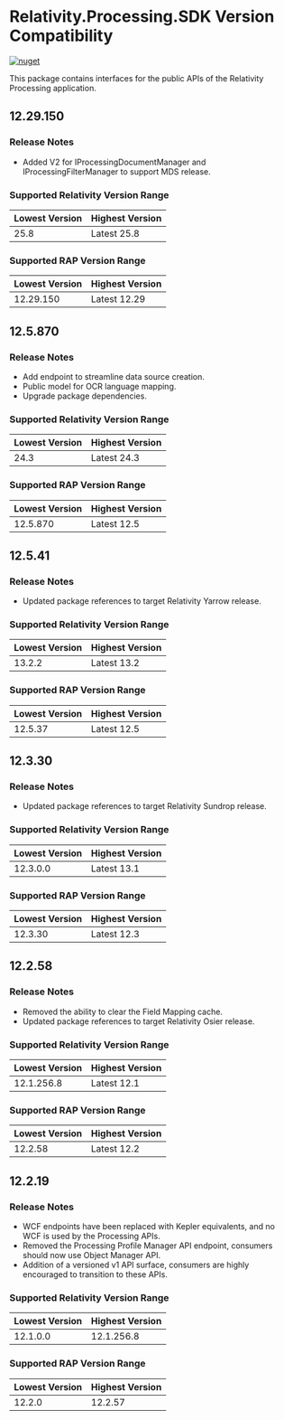 # Relativity.Processing.SDK Version Compatibility

[![nuget](https://img.shields.io/nuget/v/Relativity.Processing.SDK.svg)](https://www.nuget.org/packages/Relativity.Processing.SDK)

This package contains interfaces for the public APIs of the Relativity Processing application.

## 12.29.150

### Release Notes

* Added V2 for IProcessingDocumentManager and IProcessingFilterManager to support MDS release.

### Supported Relativity Version Range

Lowest Version | Highest Version
--- | ---
25.8 | Latest 25.8

### Supported RAP Version Range

Lowest Version | Highest Version
--- | ---
12.29.150 | Latest 12.29

## 12.5.870

### Release Notes

* Add endpoint to streamline data source creation.
* Public model for OCR language mapping.
* Upgrade package dependencies.

### Supported Relativity Version Range

Lowest Version | Highest Version
--- | ---
24.3 | Latest 24.3

### Supported RAP Version Range

Lowest Version | Highest Version
--- | ---
12.5.870 | Latest 12.5

## 12.5.41

### Release Notes

* Updated package references to target Relativity Yarrow release.

### Supported Relativity Version Range

Lowest Version | Highest Version
--- | ---
13.2.2 | Latest 13.2

### Supported RAP Version Range

Lowest Version | Highest Version
--- | ---
12.5.37 | Latest 12.5

## 12.3.30

### Release Notes

* Updated package references to target Relativity Sundrop release.

### Supported Relativity Version Range

Lowest Version | Highest Version
--- | ---
12.3.0.0 | Latest 13.1

### Supported RAP Version Range

Lowest Version | Highest Version
--- | ---
12.3.30 | Latest 12.3

## 12.2.58

### Release Notes

* Removed the ability to clear the Field Mapping cache.
* Updated package references to target Relativity Osier release.

### Supported Relativity Version Range

Lowest Version | Highest Version
--- | ---
12.1.256.8 | Latest 12.1

### Supported RAP Version Range

Lowest Version | Highest Version
--- | ---
12.2.58 | Latest 12.2

## 12.2.19

### Release Notes

* WCF endpoints have been replaced with Kepler equivalents, and no WCF is used by the Processing APIs.
* Removed the Processing Profile Manager API endpoint, consumers should now use Object Manager API.
* Addition of a versioned v1 API surface, consumers are highly encouraged to transition to these APIs.

### Supported Relativity Version Range

Lowest Version | Highest Version
--- | ---
12.1.0.0 | 12.1.256.8

### Supported RAP Version Range

Lowest Version | Highest Version
--- | ---
12.2.0 | 12.2.57